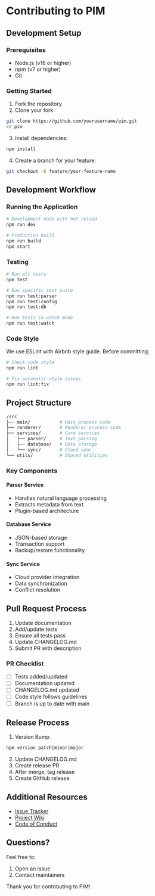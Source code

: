 # Contributing to PIM

## Development Setup

### Prerequisites

- Node.js (v16 or higher)
- npm (v7 or higher)
- Git

### Getting Started

1. Fork the repository
2. Clone your fork:

```bash
git clone https://github.com/yourusername/pim.git
cd pim
```

3. Install dependencies:

```bash
npm install
```

4. Create a branch for your feature:

```bash
git checkout -b feature/your-feature-name
```

## Development Workflow

### Running the Application

```bash
# Development mode with hot reload
npm run dev

# Production build
npm run build
npm start
```

### Testing

```bash
# Run all tests
npm test

# Run specific test suite
npm run test:parser
npm run test:config
npm run test:db

# Run tests in watch mode
npm run test:watch
```

### Code Style

We use ESLint with Airbnb style guide. Before committing:

```bash
# Check code style
npm run lint

# Fix automatic style issues
npm run lint:fix
```

## Project Structure

```bash
/src
├── main/           # Main process code
├── renderer/       # Renderer process code
├── services/       # Core services
│   ├── parser/     # Text parsing
│   ├── database/   # Data storage
│   └── sync/       # Cloud sync
└── utils/          # Shared utilities
```

### Key Components

#### Parser Service

- Handles natural language processing
- Extracts metadata from text
- Plugin-based architecture

#### Database Service

- JSON-based storage
- Transaction support
- Backup/restore functionality

#### Sync Service

- Cloud provider integration
- Data synchronization
- Conflict resolution

## Pull Request Process

1. Update documentation
2. Add/update tests
3. Ensure all tests pass
4. Update CHANGELOG.md
5. Submit PR with description

### PR Checklist

- [ ] Tests added/updated
- [ ] Documentation updated
- [ ] CHANGELOG.md updated
- [ ] Code style follows guidelines
- [ ] Branch is up to date with main

## Release Process

1. Version Bump

```bash
npm version patch|minor|major
```

2. Update CHANGELOG.md
3. Create release PR
4. After merge, tag release
5. Create GitHub release

## Additional Resources

- [Issue Tracker](https://github.com/ddttom/pim/issues)
- [Project Wiki](https://github.com/ddttom/pim/wiki)
- [Code of Conduct](CODE_OF_CONDUCT.md)

## Questions?

Feel free to:

1. Open an issue
2. Contact maintainers

Thank you for contributing to PIM!
